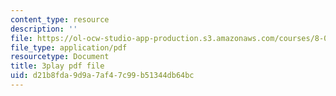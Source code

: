 ```yaml
---
content_type: resource
description: ''
file: https://ol-ocw-studio-app-production.s3.amazonaws.com/courses/8-06-quantum-physics-iii-spring-2018/d21b8fda9d9a7af47c99b51344db64bc_eRFQL3o4DO4.pdf
file_type: application/pdf
resourcetype: Document
title: 3play pdf file
uid: d21b8fda-9d9a-7af4-7c99-b51344db64bc
---
```

